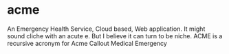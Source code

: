 # acme
An Emergency Health Service, Cloud based, Web application. It might sound cliche with an acute e. But I believe it can turn to be niche.  ACME is a recursive acronym for Acme Callout Medical Emergency
